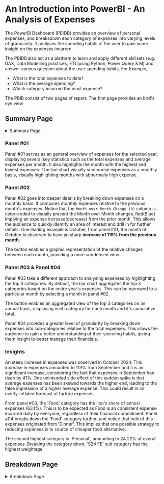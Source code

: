 # An Introduction into PowerBI - An Analysis of Expenses
The PowerBI Dashboard (PBIDB) provides an overview of personal expenses, and breaksdown each category of expenses into varying levels of granularity. It analyses the spending habits of the user to gain some insight on the expenses incurred.  

The PBIDB also act as a platform to learn and apply different skillsets (e.g. DAX, Data Modelling practices, ETL(using Python, Power Query & M) and answer various question about the user spending habits.
For Example,

* What is the total expenses to date?
* What is the average spending?
* Which category incurred the most expense? 
  

The PBIB consist of two pages of report. The first page provides an bird's eye view 

## Summary Page

<details>
  <summary>Summary Page</summary>

  <img src ="https://github.com/user-attachments/assets/36d245ef-0349-41c5-b82a-cba1f3f5b6a1" width= "500"></img>

</details>

### Panel #01
Panel #01 serves as an general overview of expenses for the selected year, displaying several key statistics such as the total expenses and average expenses per month. It also highlights the month with the highest and lowest expenses. The line chart visually summurise expenses as a monthly basis, visually highlighting months with abnormally high expense.    

### Panel #02
Panel #02 goes into deeper details by breaking down expenses on a monthly basis. It compares monthly expenses relative to the previous month's expenses. Notice that the `Month over Month Change (%)` column is color-coded to visually present the Month over Month changes. Red(Blue) implying an expense increase(decrease) from the prior month. This allows the audience to quickly identify an area of interest and drill in for further details. One leading example is October, from panel #01, the month of October is observed to have an sharp **increase of 119% from the previous month**. 

The button enables a graphic representation of the relative changes between each month, providing a more condensed view.

### Panel #03 & Panel #04
Panel #03 take a different approach to analysing expenses by highlighting the top 3 categories. By default, the bar chart aggregates the top 3 categories based on the entire year's expenses. This can be narrowed to a particular month by selecting a month in panel #02. 

The button enables an aggregated view of the top 3 categories on an annual basis, displaying each category for each month and it's cumulative total. 

Panel #04 provides a greater level of granularity by breaking down expenses into sub-categories relative to the total expenses. This allows the audience to gain a better understanding of their spending habits, giving them insight to better manage their financials.

### Insights
An steep increase in expenses was observed in October 2024. This increase in expenses amounted to 119% from September and it is an significant increase, considering the fact that expenses in September had risen by 41%. One unintended side effect of this sudden spike is that average expenses has been skewed towards the higher end, leading to the false impression of a higher average expense. This could result in an overly-inflated forecast of furture expenses. 

From panel #03, the 'Food' category has the lion's share of annual expenses (63.1%). This is to be expected as Food is an consistent expense incurred daily by everyone, regardless of their financial commitment. Panel #04 breaks down the 'Food' category further, and notice that bulk of this expenses originated from 'Dinner'. This implies that one possible strategy to reducing expenses is to source of cheaper food alternative.

The second highest category is 'Personal', amounting to 24.22% of overall expenses. Breaking the category down, 'S24 FE' sub category has the highest weightage

## Breakdown Page

<details>
  <summary>Breakdown Page</summary>

  <img src="https://github.com/user-attachments/assets/66fe2c4d-3332-4ecd-b414-4f5b684e713c" width="500"></img>

</details>

###
